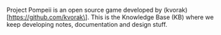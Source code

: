 Project Pompeii is an open source game developed by \(kvorak\)\[https://github.com/kvorak\].  This is the Knowledge Base \(KB\) where we keep developing notes, documentation and design stuff.

